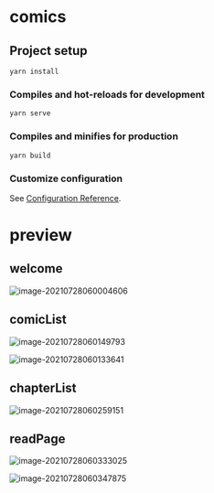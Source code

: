 # comics

## Project setup
```
yarn install
```

### Compiles and hot-reloads for development
```
yarn serve
```

### Compiles and minifies for production
```
yarn build
```

### Customize configuration
See [Configuration Reference](https://cli.vuejs.org/config/).

# preview

## welcome

![image-20210728060004606](/home/user/.config/Typora/typora-user-images/image-20210728060004606.png)

## comicList

![image-20210728060149793](/home/user/.config/Typora/typora-user-images/image-20210728060149793.png)

![image-20210728060133641](/home/user/.config/Typora/typora-user-images/image-20210728060133641.png)

## chapterList

![image-20210728060259151](/home/user/.config/Typora/typora-user-images/image-20210728060259151.png)

## readPage

![image-20210728060333025](/home/user/.config/Typora/typora-user-images/image-20210728060333025.png)

![image-20210728060347875](/home/user/.config/Typora/typora-user-images/image-20210728060347875.png)
